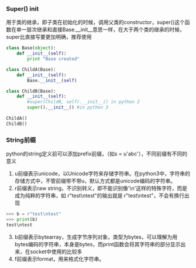### Super() init
用于类的继承，即子类在初始化的时候，调用父类的constructor，super()这个函数在单一层次继承和直接Base.\_\_init\_\_意思一样，在大于两个类的继承的时候，super比直接写要更加明确，推荐使用
```python
class Base(object):
    def __init__(self):
        print "Base created"

class ChildA(Base):
    def __init__(self):
        Base.__init__(self)

class ChildB(Base):
    def __init__(self):
        #super(ChildB, self).__init__() in python 2
        super().__init__() #in python 3
        
ChildA() 
ChildB()
```

### String前缀
python的string定义前可以添加prefix前缀，（如s = u'abc'），不同前缀有不同的意义
1.  u前缀表示unicode，以Unicode字符来存储字符串。在python3中，字符串的存储方式中，不管前缀带不带u，默认方式都是unicode编码的字符串。
2.  r前缀表示raw string，不识别转义，即不能识别像'\n'这样的特殊字符，而是成为纯粹的字符串，如 r"test\ntest"的输出就是 r"test\ntest"，不会有换行出现
```python
>>> b = r"test\ntest"     
>>> print(b)
test\ntest
```
3.  b前缀表示bytearray，生成字节序列对象，类型为bytes，可以理解为用bytes编码的字符串，本身是bytes，而print函数会将其字符串的部分显示出来，在socket中使用的比较多
4.  f前缀表示format，用来格式化字符串。
